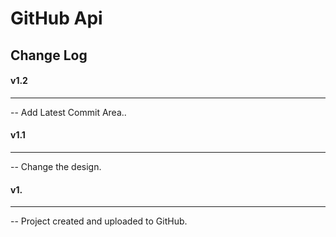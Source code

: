 # GitHub Api
## Change Log
#### v1.2 
---
-- Add Latest Commit Area..
#### v1.1  
---
-- Change the design.
#### v1.
---
-- Project created and uploaded to GitHub.

